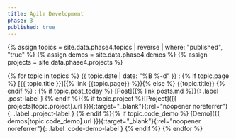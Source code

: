 ```yaml
---
title: Agile Development
phase: 3
published: true
---
```


{% assign topics = site.data.phase4.topics | reverse | where: "published", "true" %}
{% assign demos = site.data.phase4.demos %}
{% assign projects = site.data.phase4.projects %}

{% for topic in topics %}
{{ topic.date | date: "%B %-d" }}
: {% if topic.page %} [{{ topic.title }}]({% link {{topic.page}} %}){% else %} {{topic.title}} {% endif %}
: {% if topic.post_today %} [Post]({% link posts.md %}){: .label .post-label } {% endif %}{% if topic.project %}[Project]({{ projects[topic.project].url }}){:target="_blank"}{:rel="noopener noreferrer"}{: .label .project-label } {% endif %}{% if topic.code_demo %} [Demo]({{ demos[topic.code_demo].url }}){:target="_blank"}{:rel="noopener noreferrer"}{: .label .code-demo-label } {% endif %}
{% endfor %}
